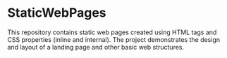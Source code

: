 # StaticWebPages
This repository contains static web pages created using HTML tags and CSS properties (inline and internal). The project demonstrates the design and layout of a landing page and other basic web structures.
